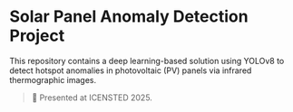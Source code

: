 # Solar Panel Anomaly Detection Project

This repository contains a deep learning-based solution using YOLOv8 to detect hotspot anomalies in photovoltaic (PV) panels via infrared thermographic images.

> 📌 Presented at ICENSTED 2025.
